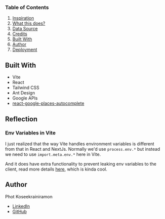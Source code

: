### Table of Contents

1. [Inspiration](#inspiration)
2. [What this does?](#what-this-does)
3. [Data Source](#data-source)
4. [Credits](#credits)
5. [Built With](#built-with)
6. [Author](#author)
7. [Deployment](#deployment)

## Built With
- Vite
- React
- Tailwind CSS
- Ant Design
- Google APIs
- [react-google-places-autocomplete](https://github.com/Tintef/react-google-places-autocomplete#readme)

## Reflection

### Env Variables in Vite

I just realized that the way Vite handles environment variables is different from that in React and NextJs. Normally we'd use `process.env.*` but instead we need to use `import.meta.env.*` here in Vite.

And it does have extra functionality to prevent leaking env variables to the client, read more details [here](https://vitejs.dev/guide/env-and-mode), which is kinda cool.

## Author

Phot Koseekrainiramon
- [LinkedIn](https://www.linkedin.com/in/phot-kosee/)
- [GitHub](https://github.com/photkosee)
